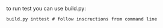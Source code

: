 to run test you can use build.py:

``` shell
build.py inttest # follow inscructions from command line
```